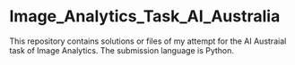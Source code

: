 # Image_Analytics_Task_AI_Australia
This repository contains solutions or files of my attempt for the AI Austraial task of Image Analytics. The submission language is Python. 

